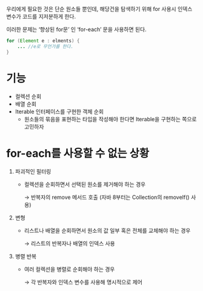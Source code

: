 우리에게 필요한 것은 단순 원소들 뿐인데, 해당건을 탐색하기 위해 for 사용시 인덱스 변수가 코드를 지저분하게 한다.

이러한 문제는 ‘향상된 for문’ 인 ‘for-each’ 문을 사용하면 된다.

```java
for (Element e : elments) {
	... //e로 무언가를 한다.
}
```

# 기능

- 컬렉션 순회
- 배열 순회
- Iterable 인터페이스를 구현한 객체 순회
    - 원소들의 묶음을 표현하는 타입을 작성해야 한다면 Iterable을 구현하는 쪽으로 고민하자

# for-each를 사용할 수 없는 상황

1. 파괴적인 필터링
    - 컬렉션을 순회하면서 선택된 원소를 제거해야 하는 경우
        
        → 반복자의 remove 메서드 호출 (자바 8부터는 Collection의 removeIf() 사용)
        
2. 변형
    - 리스트나 배열을 순회하면서 원소의 값 일부 혹은 전체를 교체해야 하는 경우
        
        → 리스트의 반복자나 배열의 인덱스 사용
        
3. 병렬 반복
    - 여러 컬렉션을 병렬로 순회해야 하는 경우
        
        → 각 반복자와 인덱스 변수를 사용해 명시적으로 제어